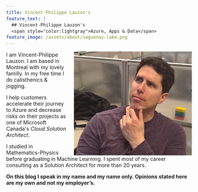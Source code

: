 ```yaml
---
title: Vincent-Philippe Lauzon's
feature_text: |
  ## Vincent-Philippe Lauzon's
  <span style="color:lightgray">Azure, Apps & Data</span>
feature_image: /assets/about/saguenay-lake.png
---
```


<img style="float:right;padding-left:20px;" title="Hum..." src="/assets/about/vp-shot.png" />

I am Vincent-Philippe Lauzon.  I am based in Montreal with my lovely familly.  In my free time I do calisthenics & jogging.

I help customers accelerate their journey to Azure and decrease risks on their projects as one of Microsoft Canada's *Cloud Solution Architect*.

I studied in Mathematics-Physics before graduating in Machine Learning.  I spent most of my career consulting as a Solution Architect for more than 20 years.

**On this blog I speak in my name and my name only.  Opinions stated here are my own and not my employer’s.**